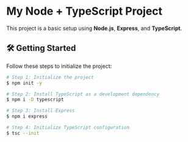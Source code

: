 # My Node + TypeScript Project

This project is a basic setup using **Node.js**, **Express**, and **TypeScript**.

## 🛠️ Getting Started

Follow these steps to initialize the project:

```bash
# Step 1: Initialize the project
$ npm init -y

# Step 2: Install TypeScript as a development dependency
$ npm i -D typescript

# Step 3: Install Express
$ npm i express

# Step 4: Initialize TypeScript configuration
$ tsc --init
